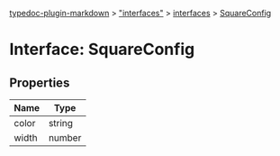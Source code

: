 [typedoc-plugin-markdown](../index.md) > ["interfaces"](../modules/_interfaces_.md) > [interfaces](../modules/_interfaces_.interfaces.md) > [SquareConfig](../interfaces/_interfaces_.interfaces.squareconfig.md)



# Interface: SquareConfig


## Properties

| Name  | Type                
| ------ | ------------------- 
| color | string
| width | number

